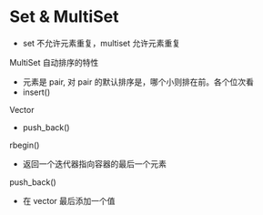 # Set & MultiSet
- set 不允许元素重复，multiset 允许元素重复

MultiSet 自动排序的特性
- 元素是 pair, 对 pair 的默认排序是，哪个小则排在前。各个位次看
- insert()

Vector
- push_back()

rbegin()
- 返回一个迭代器指向容器的最后一个元素

push_back()
- 在 vector 最后添加一个值